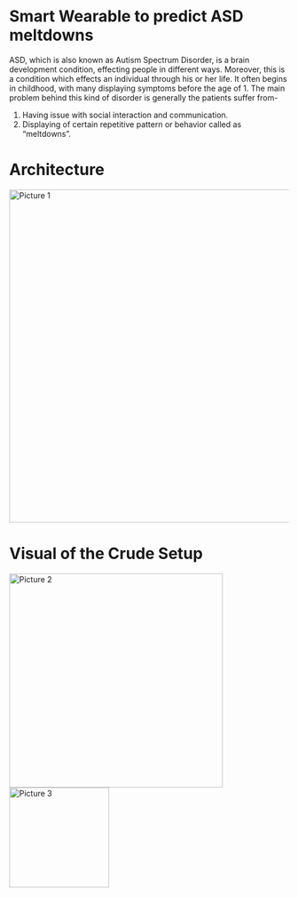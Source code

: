 # Smart Wearable to predict ASD meltdowns

ASD, which is also known as Autism Spectrum Disorder, is a brain development condition, effecting people in different ways. Moreover, this is a condition which effects an individual through his or her life. It often begins in childhood, with many displaying symptoms before the age of 1. The main problem behind this kind of disorder is generally the patients suffer from-
1. Having issue with social interaction and communication.
2. Displaying of certain repetitive pattern or behavior called as “meltdowns”.

# Architecture

<img width="599" alt="Picture 1" src="https://user-images.githubusercontent.com/22388218/82872374-9721db80-9f50-11ea-9d30-5536c91adabd.png">

# Visual of the Crude Setup
<img width="385" alt="Picture 2" src="https://user-images.githubusercontent.com/22388218/82872389-9b4df900-9f50-11ea-927d-8efcd68efaf8.png">

<img width="180" alt="Picture 3" src="https://user-images.githubusercontent.com/22388218/82872392-9c7f2600-9f50-11ea-8274-0dcb782fbbee.png">
